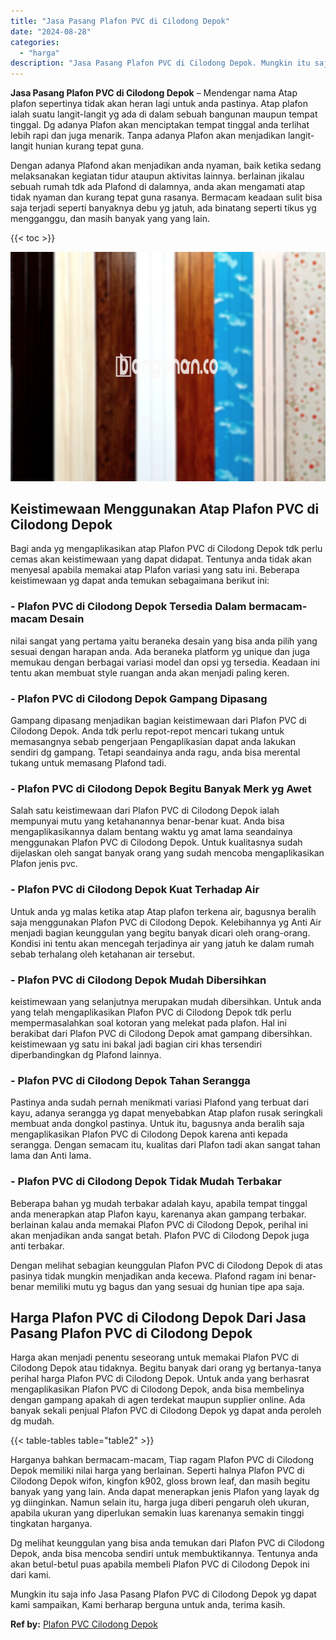 ```yaml
---
title: "Jasa Pasang Plafon PVC di Cilodong Depok"
date: "2024-08-28"
categories: 
  - "harga"
description: "Jasa Pasang Plafon PVC di Cilodong Depok. Mungkin itu saja info Jasa Pasang Plafon PVC di Cilodong Depok yg dapat kami sampaikan, Kami berharap berguna untuk..."
---
```


**Jasa Pasang Plafon PVC di Cilodong Depok** – Mendengar nama Atap plafon sepertinya tidak akan heran lagi untuk anda pastinya. Atap plafon ialah suatu langit-langit yg ada di dalam sebuah bangunan maupun tempat tinggal. Dg adanya Plafon akan menciptakan tempat tinggal anda terlihat lebih rapi dan juga menarik. Tanpa adanya Plafon akan menjadikan langit-langit hunian kurang tepat guna.

Dengan adanya Plafond akan menjadikan anda nyaman, baik ketika sedang melaksanakan kegiatan tidur ataupun aktivitas lainnya. berlainan jikalau sebuah rumah tdk ada Plafond di dalamnya, anda akan mengamati atap tidak nyaman dan kurang tepat guna rasanya. Bermacam keadaan sulit bisa saja terjadi seperti banyaknya debu yg jatuh, ada binatang seperti tikus yg mengganggu, dan masih banyak yang yang lain.

{{< toc >}}

![Jasa Pasang Plafon PVC di Cilodong Depok](/images/flafond-pvc-murah20.png)

## Keistimewaan Menggunakan Atap Plafon PVC di Cilodong Depok

Bagi anda yg mengaplikasikan atap Plafon PVC di Cilodong Depok tdk perlu cemas akan keistimewaan yang dapat didapat. Tentunya anda tidak akan menyesal apabila memakai atap Plafon variasi yang satu ini. Beberapa keistimewaan yg dapat anda temukan sebagaimana berikut ini:

### \- Plafon PVC di Cilodong Depok Tersedia Dalam bermacam-macam Desain

nilai sangat yang pertama yaitu beraneka desain yang bisa anda pilih yang sesuai dengan harapan anda. Ada beraneka platform yg unique dan juga memukau dengan berbagai variasi model dan opsi yg tersedia. Keadaan ini tentu akan membuat style ruangan anda akan menjadi paling keren.

### \- Plafon PVC di Cilodong Depok Gampang Dipasang

Gampang dipasang menjadikan bagian keistimewaan dari Plafon PVC di Cilodong Depok. Anda tdk perlu repot-repot mencari tukang untuk memasangnya sebab pengerjaan Pengaplikasian dapat anda lakukan sendiri dg gampang. Tetapi seandainya anda ragu, anda bisa merental tukang untuk memasang Plafond tadi.

### \- Plafon PVC di Cilodong Depok Begitu Banyak Merk yg Awet

Salah satu keistimewaan dari Plafon PVC di Cilodong Depok ialah mempunyai mutu yang ketahanannya benar-benar kuat. Anda bisa mengaplikasikannya dalam bentang waktu yg amat lama seandainya menggunakan Plafon PVC di Cilodong Depok. Untuk kualitasnya sudah dijelaskan oleh sangat banyak orang yang sudah mencoba mengaplikasikan Plafon jenis pvc.

### \- Plafon PVC di Cilodong Depok Kuat Terhadap Air

Untuk anda yg malas ketika atap Atap plafon terkena air, bagusnya beralih saja menggunakan Plafon PVC di Cilodong Depok. Kelebihannya yg Anti Air menjadi bagian keunggulan yang begitu banyak dicari oleh orang-orang. Kondisi ini tentu akan mencegah terjadinya air yang jatuh ke dalam rumah sebab terhalang oleh ketahanan air tersebut.

### \- Plafon PVC di Cilodong Depok Mudah Dibersihkan

keistimewaan yang selanjutnya merupakan mudah dibersihkan. Untuk anda yang telah mengaplikasikan Plafon PVC di Cilodong Depok tdk perlu mempermasalahkan soal kotoran yang melekat pada plafon. Hal ini berakibat dari Plafon PVC di Cilodong Depok amat gampang dibersihkan. keistimewaan yg satu ini bakal jadi bagian ciri khas tersendiri diperbandingkan dg Plafond lainnya.

### \- Plafon PVC di Cilodong Depok Tahan Serangga

Pastinya anda sudah pernah menikmati variasi Plafond yang terbuat dari kayu, adanya serangga yg dapat menyebabkan Atap plafon rusak seringkali membuat anda dongkol pastinya. Untuk itu, bagusnya anda beralih saja mengaplikasikan Plafon PVC di Cilodong Depok karena anti kepada serangga. Dengan semacam itu, kualitas dari Plafon tadi akan sangat tahan lama dan Anti lama.

### \- Plafon PVC di Cilodong Depok Tidak Mudah Terbakar

Beberapa bahan yg mudah terbakar adalah kayu, apabila tempat tinggal anda menerapkan atap Plafon kayu, karenanya akan gampang terbakar. berlainan kalau anda memakai Plafon PVC di Cilodong Depok, perihal ini akan menjadikan anda sangat betah. Plafon PVC di Cilodong Depok juga anti terbakar.

Dengan melihat sebagian keunggulan Plafon PVC di Cilodong Depok di atas pasinya tidak mungkin menjadikan anda kecewa. Plafond ragam ini benar-benar memiliki mutu yg bagus dan yang sesuai dg hunian tipe apa saja.

## Harga Plafon PVC di Cilodong Depok Dari Jasa Pasang Plafon PVC di Cilodong Depok

Harga akan menjadi penentu seseorang untuk memakai Plafon PVC di Cilodong Depok atau tidaknya. Begitu banyak dari orang yg bertanya-tanya perihal harga Plafon PVC di Cilodong Depok. Untuk anda yang berhasrat mengaplikasikan Plafon PVC di Cilodong Depok, anda bisa membelinya dengan gampang apakah di agen terdekat maupun supplier online. Ada banyak sekali penjual Plafon PVC di Cilodong Depok yg dapat anda peroleh dg mudah.

{{< table-tables table="table2" >}}

Harganya bahkan bermacam-macam, Tiap ragam Plafon PVC di Cilodong Depok memiliki nilai harga yang berlainan. Seperti halnya Plafon PVC di Cilodong Depok wifon, kingfon k902, gloss brown leaf, dan masih begitu banyak yang yang lain. Anda dapat menerapkan jenis Plafon yang layak dg yg diinginkan. Namun selain itu, harga juga diberi pengaruh oleh ukuran, apabila ukuran yang diperlukan semakin luas karenanya semakin tinggi tingkatan harganya.

Dg melihat keunggulan yang bisa anda temukan dari Plafon PVC di Cilodong Depok, anda bisa mencoba sendiri untuk membuktikannya. Tentunya anda akan betul-betul puas apabila membeli Plafon PVC di Cilodong Depok ini dari kami.

Mungkin itu saja info Jasa Pasang Plafon PVC di Cilodong Depok yg dapat kami sampaikan, Kami berharap berguna untuk anda, terima kasih.

**Ref by:** [Plafon PVC Cilodong Depok](https://id.wikipedia.org/wiki/Plafon)
